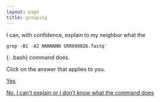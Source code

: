 ```yaml
---
layout: page
title: grouping
---
```



I can, with confidence, explain to my neighbor what the 
~~~
grep -B1 -A2 NNNNNNN SRR098026.fastq' 
~~~
{: .bash}
command does.


Click on the answer that applies to you.

[Yes](http://www.mmb-umcu.org/shell-genomics/groups3/)

[No, I can't explain or I don’t know what the command does](http://www.mmb-umcu.org/shell-genomics/groups4/)
